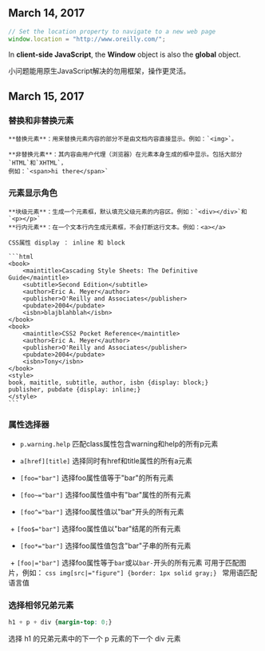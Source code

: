 ## March 14, 2017

```javascript
// Set the location property to navigate to a new web page
window.location = "http://www.oreilly.com/";
```

In **client-side JavaScript**, the **Window** object is also the **global** object.

小问题能用原生JavaScript解决的勿用框架，操作更灵活。

## March 15, 2017

### 替换和非替换元素

	**替换元素**：用来替换元素内容的部分不是由文档内容直接显示。例如：`<img>`。

	**非替换元素**：其内容由用户代理（浏览器）在元素本身生成的框中显示。包括大部分`HTML`和`XHTML`，
	例如：`<span>hi there</span>`

### 元素显示角色

	**块级元素**：生成一个元素框，默认填充父级元素的内容区。例如：`<div></div>`和`<p></p>`
	**行内元素**：在一个文本行内生成元素框，不会打断这行文本。例如：<a></a>

	CSS属性 display ： inline 和 block

	```html
	<book>
		<maintitle>Cascading Style Sheets: The Definitive Guide</maintitle>
		<subtitle>Second Edition</subtitle>
		<author>Eric A. Meyer</author>
		<publisher>O'Reilly and Associates</publisher>
		<pubdate>2004</pubdate>
		<isbn>blajblahblah</isbn>
	</book>
	<book>
		<maintitle>CSS2 Pocket Reference</maintitle>
		<author>Eric A. Meyer</author>
		<publisher>O'Reilly and Associates</publisher>
		<pubdate>2004</pubdate>
		<isbn>Tony</isbn>
	</book>
	<style>
	book, maititle, subtitle, author, isbn {display: block;}
	publisher, pubdate {display: inline;}
	</style>
	```


### 属性选择器

  + `p.warning.help` 匹配class属性包含warning和help的所有p元素

  + `a[href][title]` 选择同时有href和title属性的所有a元素

  + `[foo="bar"]`	选择foo属性值等于"bar"的所有元素

  + `[foo~="bar"]`	选择foo属性值中有"bar"属性的所有元素

  + `[foo^="bar"]`	选择foo属性值以"bar"开头的所有元素

  + `[foo$="bar"]`	选择foo属性值以"bar"结尾的所有元素

  + `[foo*="bar"]`	选择foo属性值包含"bar"子串的所有元素

  + `[foo|="bar"]`	选择foo属性等于`bar`或以`bar-`开头的所有元素
  	可用于匹配图片，例如：
	```css
	img[src|="figure"] {border: 1px solid gray;}
	```
	常用语匹配 语言值


### 选择相邻兄弟元素
```css
h1 + p + div {margin-top: 0;}
```
选择 h1 的兄弟元素中的下一个 p 元素的下一个 div 元素
